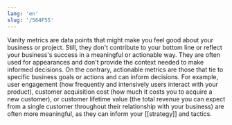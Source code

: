 ```yaml
---
lang: 'en'
slug: '/564F55'
---
```


Vanity metrics are data points that might make you feel good about your business or project. Still, they don't contribute to your bottom line or reflect your business's success in a meaningful or actionable way. They are often used for appearances and don't provide the context needed to make informed decisions. On the contrary, actionable metrics are those that tie to specific business goals or actions and can inform decisions. For example, user engagement (how frequently and intensively users interact with your product), customer acquisition cost (how much it costs you to acquire a new customer), or customer lifetime value (the total revenue you can expect from a single customer throughout their relationship with your business) are often more meaningful, as they can inform your [[strategy]] and tactics.
